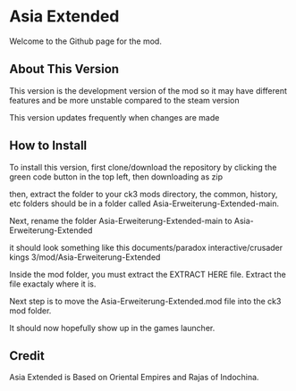 # Asia Extended
Welcome to the Github page for the mod.


## About This Version
This version is the development version of the mod so it may have different features and be more unstable compared to the steam version

This version updates frequently when changes are made

## How to Install
To install this version, first clone/download the repository by clicking the green code button in the top left, then downloading as zip

then, extract the folder to your ck3 mods directory, the common, history, etc folders should be in a folder called Asia-Erweiterung-Extended-main.

Next, rename the folder Asia-Erweiterung-Extended-main to Asia-Erweiterung-Extended

it should look something like this documents/paradox interactive/crusader kings 3/mod/Asia-Erweiterung-Extended

Inside the mod folder, you must extract the EXTRACT HERE file. Extract the file exactaly where it is.

Next step is to move the Asia-Erweiterung-Extended.mod file into the ck3 mod folder.

It should now hopefully show up in the games launcher.

## Credit
Asia Extended is Based on Oriental Empires and Rajas of Indochina.
